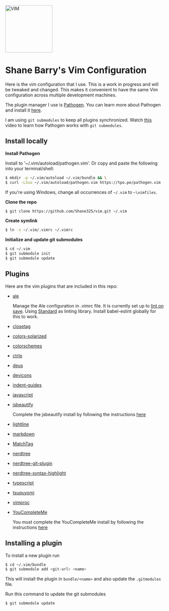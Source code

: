 <img src="https://cdn.rawgit.com/ferventcoder/chocolatey-packages/051355942d87497067ed02c1ecce9a293a9f0a63/icons/vim.svg" alt="VIM" width="150">

# Shane Barry's Vim Configuration

Here is the vim configuration that I use. This is a work in progress and will be tweaked and changed. This makes it convenient to have the same Vim configuration across multiple development machines.

The plugin manager I use is [Pathogen](https://www.vim.org/scripts/script.php?script_id=2332). You can learn more about Pathogen and install it [here](https://github.com/tpope/vim-pathogen).

I am using `git submodules` to keep all plugins synchronized. Watch [this](http://vimcasts.org/episodes/synchronizing-plugins-with-git-submodules-and-pathogen/) video to learn how Pathogen works with `git submodules`.

## Install locally

**Install Pathogen**

Install to '~/.vim/autoload/pathogen.vim'. Or copy and paste the following into your terminal/shell:

```bash
$ mkdir -p ~/.vim/autoload ~/.vim/bundle && \
$ curl -LSso ~/.vim/autoload/pathogen.vim https://tpo.pe/pathogen.vim
```

If you're using Windows, change all occurrences of `~/.vim` to `~\vimfiles`.

**Clone the repo**

```bash
$ git clone https://github.com/Shane325/vim.git ~/.vim
```

**Create symlink**

```bash
$ ln -s ~/.vim/.vimrc ~/.vimrc
```

**Initialize and update git submodules**

```bash
$ cd ~/.vim
$ git submodule init
$ git submodule update
```

## Plugins

Here are the vim plugins that are included in this repo:

- [ale](https://github.com/w0rp/ale)

    Manage the Ale configuration in .vimrc file. It is currently set up to [lint on save](https://standardjs.com/#vim). Using [Standard](https://standardjs.com/) as linting library. Install babel-eslint globally for this to work.

- [closetag](https://github.com/alvan/vim-closetag)
- [colors-solarized](https://github.com/altercation/vim-colors-solarized)
- [colorschemes](https://github.com/flazz/vim-colorschemes)
- [ctrlp](https://github.com/ctrlpvim/ctrlp.vim)
- [deus](https://github.com/ajmwagar/vim-deus)
- [devicons](https://github.com/ryanoasis/vim-devicons)
- [indent-guides](https://github.com/nathanaelkane/vim-indent-guides)
- [javascript](https://github.com/pangloss/vim-javascript)
- [jsbeautify](https://github.com/maksimr/vim-jsbeautify)

    Complete the jsbeautify install by following the instructions [here](https://github.com/maksimr/vim-jsbeautify#installing-using-pathogen)

- [lightline](https://github.com/itchyny/lightline.vim)
- [markdown](https://github.com/plasticboy/vim-markdown)
- [MatchTag](https://github.com/gregsexton/MatchTag.git)
- [nerdtree](https://github.com/scrooloose/nerdtree)
- [nerdtree-git-plugin](https://github.com/Xuyuanp/nerdtree-git-plugin)
- [nerdtree-syntax-highlight](https://github.com/tiagofumo/vim-nerdtree-syntax-highlight)
- [typescript](https://github.com/leafgarland/typescript-vim.git)
- [tsuquyomi](https://github.com/Quramy/tsuquyomi.git)   
- [vimproc](https://github.com/Shougo/vimproc.vim.git)   
- [YouCompleteMe](https://github.com/Valloric/YouCompleteMe.git) 

    You must complete the YouCompleteMe install by following the instructions [here](https://github.com/Valloric/YouCompleteMe#mac-os-x)

## Installing a plugin

To install a new plugin run

```bash
$ cd ~/.vim/bundle
$ git submodule add <git-url> <name>
```

This will install the plugin in `bundle/<name>` and also update the `.gitmodules` file.

Run this command to update the git submodules

```bash
$ git submodule update
```
